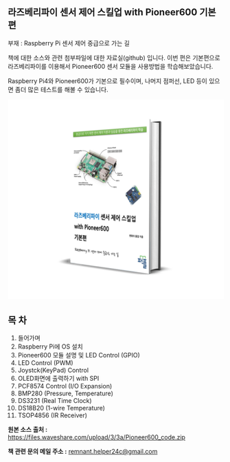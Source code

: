 ## 라즈베리파이 센서 제어 스킬업 with Pioneer600 기본편

부재 : Raspberry Pi 센서 제어 중급으로 가는 길

 책에 대한 소스와 관련 첨부파일에 대한 자료실(github) 입니다. 이번 편은 기본편으로 라즈베리파이를 이용해서 Pioneer600 센서 모듈을 사용방법을 학습해보았습니다.

Raspberry Pi4와 Pioneer600가 기본으로 필수이며, 나머지 점퍼선, LED 등이 있으면 좀더 많은 테스트를 해볼 수 있습니다.


![라즈베리파이 책표지](./book_mockup.jpg)

## **목 차**

1. 들어가며
2. Raspberry Pi에 OS 설치
3. Pioneer600 모듈 설명 및 LED Control (GPIO)
4. LED Control (PWM)
5. Joystck(KeyPad) Control
6. OLED화면에 출력하기 with SPI
7. PCF8574 Control (I/O Expansion)
8. BMP280 (Pressure, Temperature)
9. DS3231 (Real Time Clock)
10. DS18B20 (1-wire Temperature)
11. TSOP4856 (IR Receiver)
 

**원본 소스 출처 :** https://files.waveshare.com/upload/3/3a/Pioneer600_code.zip

**책 관련 문의 메일 주소 :** 
remnant.helper24c@gmail.com
